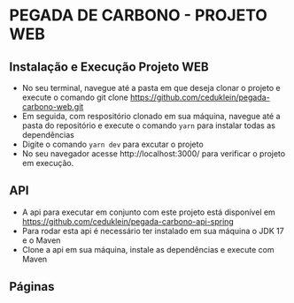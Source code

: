 # **PEGADA DE CARBONO - PROJETO WEB**


## **Instalação e Execução Projeto WEB**

* No seu terminal, navegue até a pasta em que deseja clonar o projeto e execute o comando git clone https://github.com/ceduklein/pegada-carbono-web.git
* Em seguida, com respositório clonado em sua máquina, navegue até a pasta do repositório e execute o comando `yarn` para instalar todas as dependências
* Digite o comando `yarn dev` para excutar o projeto
* No seu navegador acesse http://localhost:3000/ para verificar o projeto em execução.

## **API**

* A api para executar em conjunto com este projeto está disponível em https://github.com/ceduklein/pegada-carbono-api-spring
* Para rodar esta api é necessário ter instalado em sua máquina o JDK 17 e o Maven
* Clone a api em sua máquina, instale as dependências e execute com Maven
  
## **Páginas**
